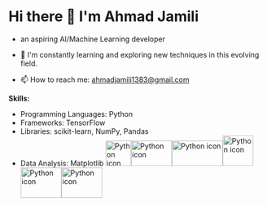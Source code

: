 # Hi there 👋 I'm Ahmad Jamili 

- an aspiring AI/Machine Learning developer
  
- 🌱 I'm constantly learning and exploring new techniques in this evolving field.

- 📫 How to reach me: ahmadjamili1383@gmail.com

**Skills:**
- Programming Languages: Python
- Frameworks: TensorFlow
- Libraries: scikit-learn, NumPy, Pandas
- Data Analysis: Matplotlib
<img src="https://s3.dualstack.us-east-2.amazonaws.com/pythondotorg-assets/media/community/logos/python-logo-only.png" width="50" height="50" alt="Python icon"><img src="https://upload.wikimedia.org/wikipedia/commons/thumb/0/05/Scikit_learn_logo_small.svg/180px-Scikit_learn_logo_small.svg.png" width="80" height="50" alt="Python icon"><img src="https://www.jumpingrivers.com/blog/customising-matplotlib/matplot_title_logo.png" width="100" height="50" alt="Python icon"><img src="https://upload.wikimedia.org/wikipedia/commons/thumb/2/2d/Tensorflow_logo.svg/173px-Tensorflow_logo.svg.png" width="60" height="60" alt="Python icon"><img src="https://upload.wikimedia.org/wikipedia/commons/thumb/3/31/NumPy_logo_2020.svg/1280px-NumPy_logo_2020.svg.png" width="80" height="60" alt="Python icon"><img src="https://upload.wikimedia.org/wikipedia/commons/e/ed/Pandas_logo.svg" width="80" height="60" alt="Python icon">


